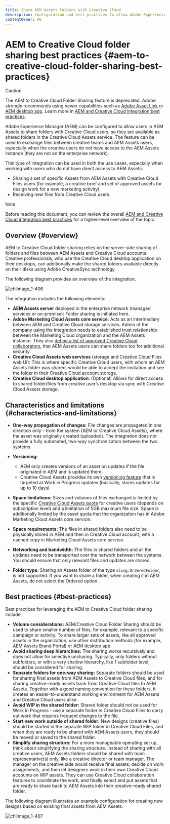 ```yaml
---
title: Share AEM Assets folders with Creative Cloud
description: Configuration and best practices to allow Adobe Experience Manager Assets users to exchange asset folders with Adobe Creative Cloud users.
contentOwner: AG
---
```


# AEM to Creative Cloud folder sharing best practices {#aem-to-creative-cloud-folder-sharing-best-practices}

>[!CAUTION]
>
>The AEM to Creative Cloud Folder Sharing feature is deprecated. Adobe strongly recommends using newer capabilities such as [Adobe Asset Link](https://helpx.adobe.com/enterprise/using/adobe-asset-link.html) or [AEM desktop app](https://helpx.adobe.com/experience-manager/desktop-app/aem-desktop-app.html). Learn more in [AEM and Creative Cloud integration best practices](/help/assets/aem-cc-integration-best-practices.md).

Adobe Experience Manager (AEM) can be configured to allow users in AEM Assets to share folders with Creative Cloud users, so they are available as shared folders in the Creative Cloud Assets service. The feature can be used to exchange files between creative teams and AEM Assets users, especially when the creative users do not have access to the AEM Assets instance (they are not on the enterprise network).

This type of integration can be used in both the use cases, especially when working with users who do not have direct access to AEM Assets:

* Sharing a set of specific Assets from AEM Assets with Creative Cloud Files users (for example, a creative brief and set of approved assets for design work for a new marketing activity)
* Receiving new files from Creative Cloud users.

>[!NOTE]
>
>Before reading this document, you can review the overall [AEM and Creative Cloud integration best practices](aem-cc-integration-best-practices.md) for a higher-level overview of the topic.

## Overview {#overview}

AEM to Creative Cloud folder sharing relies on the server-side sharing of folders and files between AEM Assets and Creative Cloud accounts. Creative professionals, who use the Creative Cloud desktop application on their desktops, can additionally make the shared folders available directly on their disks using Adobe CreativeSync technology.

The following diagram provides an overview of the integration.

![chlimage_1-406](assets/chlimage_1-406.png)

The integration includes the following elements:

* **AEM Assets server** deployed in the enterprise network (managed services or on-premise): Folder sharing is initiated here.
* **Adobe Marketing Cloud Assets core service**: Acts as an intermediary between AEM and Creative Cloud storage services. Admin of the company using the integration needs to established trust relationship between the Marketing Cloud organization and the AEM Assets instance. They also [define a list of approved Creative Cloud collaborators](https://marketing.adobe.com/resources/help/en_US/mcloud/t_admin_add_cc_user.html), that AEM Assets users can share folders too for additional security.
* **Creative Cloud Assets web services** (storage and Creative Cloud Files web UI): This is where specific Creative Cloud users, with whom an AEM Assets folder was shared, would be able to accept the invitation and see the folder in their Creative Cloud account storage.
* **Creative Cloud desktop application**: (Optional) Allows for direct access to shared folder/files from creative user’s desktop via sync with Creative Cloud Assets storage.

## Characteristics and limitations {#characteristics-and-limitations}

* **One-way propagation of changes:** File changes are propagated in one direction only - from the system (AEM or Creative Cloud Assets), where the asset was originally created (uploaded). The integration does not provide a fully automated, two-way synchronization between the two systems.

* **Versioning:**

  * AEM only creates versions of an asset on updates if the file originated in AEM and is updated there.
  * Creative Cloud Assets provides its own [versioning feature](https://helpx.adobe.com/creative-cloud/help/versioning-faq.html) that is targeted at Work in Progress updates (basically, stores updates for up to 10 days)

* **Space limitations:** Sizes and volumes of files exchanged is limited by the specific [Creative Cloud Assets quota](https://helpx.adobe.com/creative-cloud/kb/file-storage-quota.html) for creative users (depends on subscription level) and a limitation of 5GB maximum file size. Space is additionally limited by the asset quota that the organization has in Adobe Marketing Cloud Assets core service.

* **Space requirements:** The files in shared folders also need to be physically stored in AEM and then in Creative Cloud account, with a cached copy in Marketing Cloud Assets core service.
* **Networking and bandwidth:** The files in shared folders and all the updates need to be transported over the network between the systems. You should ensure that only relevant files and updates are shared.
* **Folder type**: Sharing an Assets folder of the type `sling:OrderedFolder`, is not supported. If you want to share a folder, when creating it in AEM Assets, do not select the Ordered option.

## Best practices {#best-practices}

Best practices for leveraging the AEM to Creative Cloud folder sharing include:

* **Volume considerations:** AEM/Creative Cloud Folder Sharing should be used to share smaller number of files, for example, relevant to a specific campaign or activity. To share larger sets of assets, like all approved assets in the organization, use other distribution methods (for example, AEM Assets Brand Portal) or AEM desktop app.
* **Avoid sharing deep hierarchies:** The sharing works recursively and does not allow for selective unsharing. Typically, only folders without subfolders, or with a very shallow hierarchy, like 1 subfolder level, should be considered for sharing.
* **Separate folders for one-way sharing:** Separate folders should be used for sharing final assets from AEM Assets to Creative Cloud files, and for sharing creative-ready assets back from Creative Cloud files to AEM Assets. Together with a good naming convention for these folders, it creates an easier-to-understand working environment for AEM Assets and Creative Cloud users alike.
* **Avoid WIP in the shared folder:** Shared folder should not be used for Work in Progress - use a separate folder in Creative Cloud Files to carry out work that requires frequent changes to the file.
* **Start new work outside of shared folder:** New designs (creative files) should be started in the separate WIP folder in Creative Cloud Files, and when they are ready to be shared with AEM Assets users, they should be moved or saved to the shared folder.
* **Simplify sharing structure:** For a more manageable operating set up, think about simplifying the sharing structure. Instead of sharing with all creative users, AEM Assets folders should be shared with team representative(s) only, like a creative director or team manager. The manager on the creative side would receive final assets, decide on work assignments, and then let designers work in their own Creative Cloud accounts on WIP assets. They can use Creative Cloud collaboration features to coordinate the work, and finally select and put assets that are ready to share back to AEM Assets into their creative-ready shared folder.

The following diagram illustrates an example configuration for creating new designs based on existing final assets from AEM Assets.

![chlimage_1-407](assets/chlimage_1-407.png)
